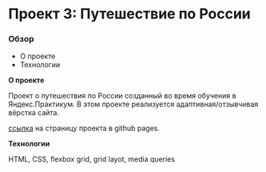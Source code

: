 # Проект 3: Путешествие по России

### Обзор
* О проекте
* Технологии

**О проекте**

Проект о путешествия по России созданный во время обучения в Яндекс.Практикум.
В этом проекте реализуется адаптивная/отзывчивая вёрстка сайта.

[ссылка](https://romansergichev.github.io/russian-travel/) на страницу проекта в github pages.

**Технологии**

HTML, CSS, flexbox grid, grid layot, media queries